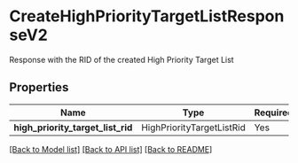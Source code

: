 # CreateHighPriorityTargetListResponseV2

Response with the RID of the created High Priority Target List

## Properties
| Name | Type | Required | Description |
| ------------ | ------------- | ------------- | ------------- |
**high_priority_target_list_rid** | HighPriorityTargetListRid | Yes |  |


[[Back to Model list]](../../../../README.md#models-v1-link) [[Back to API list]](../../../../README.md#apis-v1-link) [[Back to README]](../../../../README.md)
